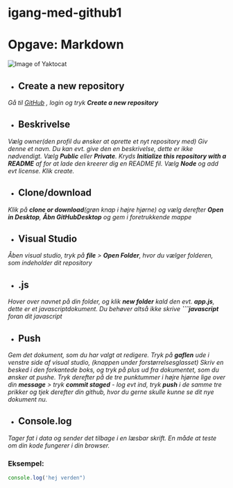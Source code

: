 # igang-med-github1
# Opgave: Markdown

![Image of Yaktocat](https://octodex.github.com/images/yaktocat.png)

* ## Create a new repository

*Gå til [GitHub](http://github.com) , login og tryk __Create a new repository__*

* ## Beskrivelse

*Vælg owner(den profil du ønsker at oprette et nyt repository med) Giv denne et navn. Du kan evt. give den en beskrivelse, dette er ikke nødvendigt. Vælg __Public__ eller __Private__. Kryds __Initialize this repository with a README__ af for at lade den kreerer dig en README fil. Vælg __Node__ og add evt license. Klik create.*

* ## Clone/download

*Klik på __clone or download__(grøn knap i højre hjørne) og vælg derefter __Open in Desktop__, __Åbn GitHubDesktop__ og gem i foretrukkende mappe*

* ## Visual Studio 

*Åben visual studio, tryk på __file__ > __Open Folder__, hvor du vælger folderen, som indeholder dit repository*

* ## .js

*Hover over navnet på din folder, og klik __new folder__ kald den evt. __app.js__, dette er et javascriptdokument. Du behøver altså ikke skrive __```javascript__ foran dit javascript*

* ## Push

*Gem det dokument, som du har valgt at redigere. Tryk på __gaflen__ ude i venstre side af visual studio, (knappen under forstørrelsesglasset) Skriv en besked i den forkantede boks, og tryk på plus ud fra dokumentet, som du ønsker at pushe. Tryk derefter på de tre punktummer i højre hjørne lige over din __message__ > tryk __commit staged__ - log evt ind, tryk __push__ i de samme tre prikker og tjek derefter din github, hvor du gerne skulle kunne se dit nye dokument nu.*

* ## Console.log

*Tager fat i data og sender det tilbage i en læsbar skrift. En måde at teste om din kode fungerer i din browser.*

### Eksempel:

```javascript
console.log('hej verden")
```
